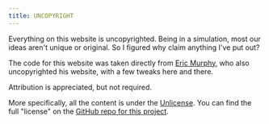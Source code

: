 ```yaml
---
title: UNCOPYRIGHT
---
```


Everything on this website is uncopyrighted. Being in a simulation, most our ideas aren't unique or original. So I figured why claim anything I've put out?

The code for this website was taken directly from [Eric Murphy](https://ericmurphy.xyz/), who also uncopyrighted his website, with a few tweaks here and there.

Attribution is appreciated, but not required.

More specifically, all the content is under the [Unlicense](https://unlicense.org/). You can find the full "license" on the [GitHub repo for this project](https://github.com/tamwip/tamwip.github.io/blob/main/LICENCE.md).
